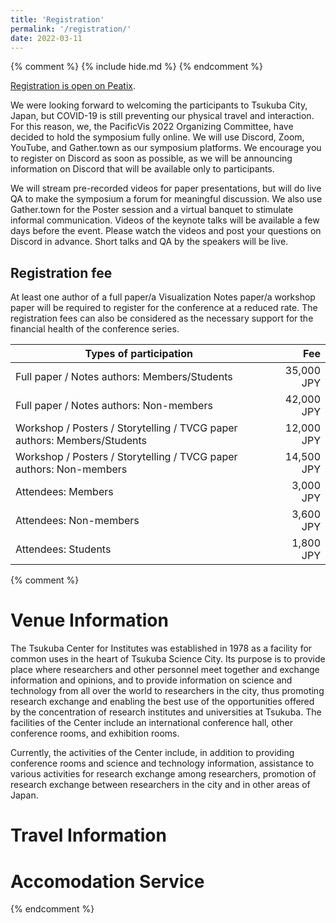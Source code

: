 ```yaml
---
title: 'Registration'
permalink: '/registration/'
date: 2022-03-11
---
```


{% comment %} {% include hide.md %} {% endcomment %}

[Registration is open on Peatix](https://pacificvis2022.peatix.com/).

We were looking forward to welcoming the participants to Tsukuba City, Japan, but COVID-19 is still preventing our physical travel and interaction. For this reason, we, the PacificVis 2022 Organizing Committee, have decided to hold the symposium fully online. We will use Discord, Zoom, YouTube, and Gather.town as our symposium platforms. We encourage you to register on Discord as soon as possible, as we will be announcing information on Discord that will be available only to participants.

We will stream pre-recorded videos for paper presentations, but will do live QA to make the symposium a forum for meaningful discussion. We also use Gather.town for the Poster session and a virtual banquet to stimulate informal communication. Videos of the keynote talks will be available a few days before the event. Please watch the videos and post your questions on Discord in advance. Short talks and QA by the speakers will be live.

## Registration fee

<span class="notice">At least one author of a full paper/a Visualization Notes paper/a workshop paper</span> will be required to register for the conference at a reduced rate. The registration fees can also be considered as the necessary support for the financial health of the conference series.

| Types of participation                                                   |        Fee |
| ------------------------------------------------------------------------ | ---------: |
| Full paper / Notes authors: Members/Students                             | 35,000 JPY |
| Full paper / Notes authors: Non-members                                  | 42,000 JPY |
| Workshop / Posters / Storytelling / TVCG paper authors: Members/Students | 12,000 JPY |
| Workshop / Posters / Storytelling / TVCG paper authors: Non-members      | 14,500 JPY | 
| Attendees: Members                                                       |  3,000 JPY |
| Attendees: Non-members                                                   |  3,600 JPY |
| Attendees: Students                                                      |  1,800 JPY |


{% comment %}
# Venue Information

The Tsukuba Center for Institutes was established in 1978 as a facility for common uses in the heart of Tsukuba Science City. Its purpose is to provide place where researchers and other personnel meet together and exchange information and opinions, and to provide information on science and technology from all over the world to researchers in the city, thus promoting research exchange and enabling the best use of the opportunities offered by the concentration of research institutes and universities at Tsukuba. The facilities of the Center include an international conference hall, other conference rooms, and exhibition rooms.

Currently, the activities of the Center include, in addition to providing conference rooms and science and technology information, assistance to various activities for research exchange among researchers, promotion of research exchange between researchers in the city and in other areas of Japan.

# Travel Information

# Accomodation Service
{% endcomment %}
